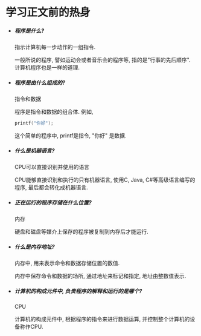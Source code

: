 # 学习正文前的热身


- ##### 程序是什么?

  指示计算机每一步动作的一组指令.

  一般所说的程序, 譬如运动会或者音乐会的程序等, 指的是"行事的先后顺序". 计算机程序也是一样的道理.

- ##### 程序是由什么组成的?

  指令和数据

  程序是指令和数据的组合体. 例如, 

  ```c
  printf("你好");
  ```

  这个简单的程序中, printf是指令, "你好" 是数据.

- ##### 什么是机器语言?

  CPU可以直接识别并使用的语言

  CPU能够直接识别和执行的只有机器语言, 使用C, Java, C#等高级语言编写的程序, 最后都会转化成机器语言.

- ##### 正在运行的程序存储在什么位置?

  内存

  硬盘和磁盘等媒介上保存的程序被复制到内存后才能运行.

- ##### 什么是内存地址?

  内存中, 用来表示命令和数据存储位置的数值.

  内存中保存命令和数据的场所, 通过地址来标记和指定, 地址由整数值表示.

- ##### 计算机的构成元件中, 负责程序的解释和运行的是哪个?

  CPU

  计算机的构成元件中, 根据程序的指令来进行数据运算, 并控制整个计算机的设备称作CPU.






